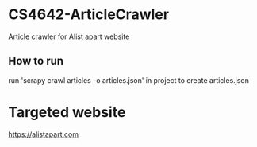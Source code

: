 # CS4642-ArticleCrawler
Article crawler for Alist apart website
## How to run
run 'scrapy crawl articles -o articles.json' in project to create articles.json
# Targeted website
https://alistapart.com
